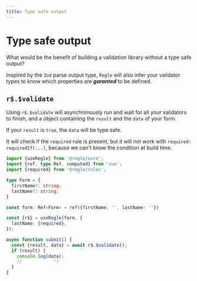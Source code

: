 ```yaml
---
title: Type safe output
---
```


# Type safe output


What would be the benefit of building a validation library without a type safe output?

Inspired by the `Zod` parse output type, `Regle` will also infer your validator types to know which properties are _**garanted**_ to be defined.


## `r$.$validate`

Using `r$.$validate` will asynchronously run and wait for all your validators to finish, and a object containing the `result` and the `data` of your form.

If your `result` is `true`, the `data` will be type safe.

It will check if the `required` rule is present, but it will not work with `required: requiredIf(...)`, because we can't know the condition at build time.


```ts twoslash
import {useRegle} from '@regle/core';
import {ref, type Ref, computed} from 'vue';
import {required} from '@regle/rules';

type Form = {
  firstName?: string;
  lastName?: string;
}

const form: Ref<Form> = ref({firstName: '', lastName: ''})

const {r$} = useRegle(form, {
  lastName: {required},
});

async function submit() {
  const {result, data} = await r$.$validate();
  if (result) {
    console.log(data);
    //            ^?
  }
}
```